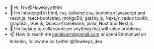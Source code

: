 - 👋 Hi, I’m @FlowKeyz1996
- 👀 I’m interested in html, css, tailwind css, bootstrap javascript and react.js, react-bootstrap, mongoDb, gatsby.js, Next.js, redux toolkit, graphQL, Vue.js, Quasar-framework, pinia, Nuxt and Next.js
- 💞️ I’m looking to collaborate on anything that will solve problems
- 📫 How to reach me jonielsanni@gmail.com or sanni Emmanuel on linkedin, follow me on twitter @flowkeyz_dev

<!---
FlowKeyz1996/FlowKeyz1996 is a ✨ special ✨ repository because its `README.md` (this file) appears on your GitHub profile.
You can click the Preview link to take a look at your changes.
--->
